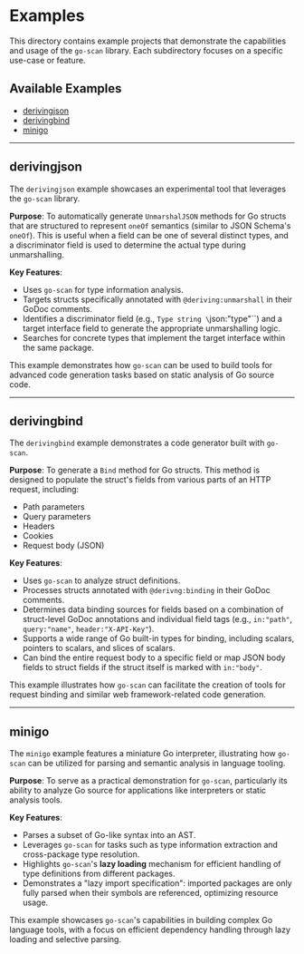 # Examples

This directory contains example projects that demonstrate the capabilities and usage of the `go-scan` library. Each subdirectory focuses on a specific use-case or feature.

## Available Examples

- [derivingjson](#derivingjson)
- [derivingbind](#derivingbind)
- [minigo](#minigo)

---

## derivingjson

The `derivingjson` example showcases an experimental tool that leverages the `go-scan` library.

**Purpose**: To automatically generate `UnmarshalJSON` methods for Go structs that are structured to represent `oneOf` semantics (similar to JSON Schema's `oneOf`). This is useful when a field can be one of several distinct types, and a discriminator field is used to determine the actual type during unmarshalling.

**Key Features**:
- Uses `go-scan` for type information analysis.
- Targets structs specifically annotated with `@deriving:unmarshall` in their GoDoc comments.
- Identifies a discriminator field (e.g., `Type string \`json:"type"\``) and a target interface field to generate the appropriate unmarshalling logic.
- Searches for concrete types that implement the target interface within the same package.

This example demonstrates how `go-scan` can be used to build tools for advanced code generation tasks based on static analysis of Go source code.

---

## derivingbind

The `derivingbind` example demonstrates a code generator built with `go-scan`.

**Purpose**: To generate a `Bind` method for Go structs. This method is designed to populate the struct's fields from various parts of an HTTP request, including:
- Path parameters
- Query parameters
- Headers
- Cookies
- Request body (JSON)

**Key Features**:
- Uses `go-scan` to analyze struct definitions.
- Processes structs annotated with `@derivng:binding` in their GoDoc comments.
- Determines data binding sources for fields based on a combination of struct-level GoDoc annotations and individual field tags (e.g., `in:"path"`, `query:"name"`, `header:"X-API-Key"`).
- Supports a wide range of Go built-in types for binding, including scalars, pointers to scalars, and slices of scalars.
- Can bind the entire request body to a specific field or map JSON body fields to struct fields if the struct itself is marked with `in:"body"`.

This example illustrates how `go-scan` can facilitate the creation of tools for request binding and similar web framework-related code generation.

---

## minigo

The `minigo` example features a miniature Go interpreter, illustrating how `go-scan` can be utilized for parsing and semantic analysis in language tooling.

**Purpose**: To serve as a practical demonstration for `go-scan`, particularly its ability to analyze Go source for applications like interpreters or static analysis tools.

**Key Features**:
-   Parses a subset of Go-like syntax into an AST.
-   Leverages `go-scan` for tasks such as type information extraction and cross-package type resolution.
-   Highlights `go-scan`'s **lazy loading** mechanism for efficient handling of type definitions from different packages.
-   Demonstrates a "lazy import specification": imported packages are only fully parsed when their symbols are referenced, optimizing resource usage.

This example showcases `go-scan`'s capabilities in building complex Go language tools, with a focus on efficient dependency handling through lazy loading and selective parsing.
